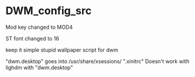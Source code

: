 # DWM_config_src
Mod key changed to MOD4  

ST font changed to 16  

keep it simple stupid wallpaper script for dwm  

"dwm.desktop" goes into /usr/share/xsessions/
".xinitrc" Doesn't work with lighdm with "dwm.desktop"
